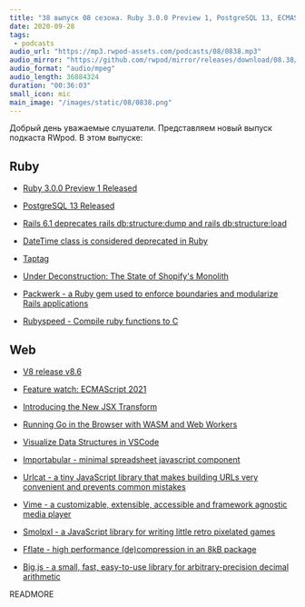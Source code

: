 ```yaml
---
title: "38 выпуск 08 сезона. Ruby 3.0.0 Preview 1, PostgreSQL 13, ECMAScript 2021, Packwerk, Rubyspeed, Urlcat, Vime и прочее"
date: 2020-09-28
tags:
 - podcasts
audio_url: "https://mp3.rwpod-assets.com/podcasts/08/0838.mp3"
audio_mirror: "https://github.com/rwpod/mirror/releases/download/08.38/0838.mp3"
audio_format: "audio/mpeg"
audio_length: 36884324
duration: "00:36:03"
small_icon: mic
main_image: "/images/static/08/0838.png"
---
```


Добрый день уважаемые слушатели. Представляем новый выпуск подкаста RWpod. В этом выпуске:

## Ruby

 - [Ruby 3.0.0 Preview 1 Released](https://www.ruby-lang.org/en/news/2020/09/25/ruby-3-0-0-preview1-released/)
 - [PostgreSQL 13 Released](https://www.postgresql.org/about/news/postgresql-13-released-2077/)
 - [Rails 6.1 deprecates rails db:structure:dump and rails db:structure:load](https://blog.bigbinary.com/2020/09/22/rails-6-1-deprecates-rails-db-structure-dump.html)
 - [DateTime class is considered deprecated in Ruby](https://github.com/ruby/date/commit/58ca6e6a3ee20c72a77266e0f74920b12a06ee9d)


 - [Taptag](http://justinp.io/project/10)
 - [Under Deconstruction: The State of Shopify's Monolith](https://engineering.shopify.com/blogs/engineering/shopify-monolith)
 - [Packwerk - a Ruby gem used to enforce boundaries and modularize Rails applications](https://github.com/shopify/packwerk)
 - [Rubyspeed - Compile ruby functions to C](https://github.com/agrafix/rubyspeed)

## Web

 - [V8 release v8.6](https://v8.dev/blog/v8-release-86)
 - [Feature watch: ECMAScript 2021](https://2ality.com/2020/09/ecmascript-2021.html)
 - [Introducing the New JSX Transform](https://reactjs.org/blog/2020/09/22/introducing-the-new-jsx-transform.html)
 - [Running Go in the Browser with WASM and Web Workers](https://qvault.io/2020/09/23/running-go-in-the-browser-with-wasm-and-web-workers/)


 - [Visualize Data Structures in VSCode](https://addyosmani.com/blog/visualize-data-structures-vscode/)
 - [Importabular - minimal spreadsheet javascript component](https://renanlecaro.github.io/importabular/)
 - [Urlcat - a tiny JavaScript library that makes building URLs very convenient and prevents common mistakes](https://github.com/balazsbotond/urlcat)
 - [Vime - a customizable, extensible, accessible and framework agnostic media player](https://vimejs.com/)
 - [Smolpxl - a JavaScript library for writing little retro pixelated games](https://gitlab.com/andybalaam/smolpxl)
 - [Fflate - high performance (de)compression in an 8kB package](https://github.com/101arrowz/fflate)
 - [Big.js - a small, fast, easy-to-use library for arbitrary-precision decimal arithmetic](http://mikemcl.github.io/big.js/)

READMORE
